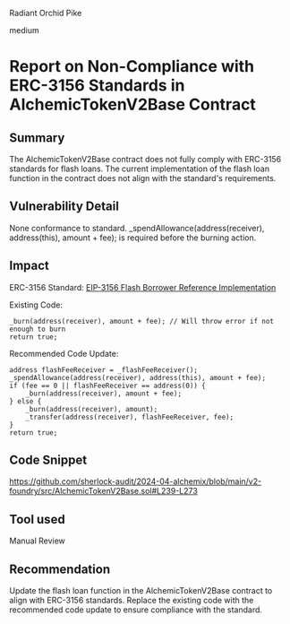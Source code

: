 Radiant Orchid Pike

medium

# Report on Non-Compliance with ERC-3156 Standards in AlchemicTokenV2Base Contract

## Summary
The AlchemicTokenV2Base contract does not fully comply with ERC-3156 standards for flash loans. The current implementation of the flash loan function in the contract does not align with the standard's requirements.
## Vulnerability Detail
None conformance to standard. _spendAllowance(address(receiver), address(this), amount + fee); is required before the burning action.

## Impact

ERC-3156 Standard: [EIP-3156 Flash Borrower Reference Implementation](https://eips.ethereum.org/EIPS/eip-3156#flash-borrower-reference-implementation)

 Existing Code:
```solidity
_burn(address(receiver), amount + fee); // Will throw error if not enough to burn
return true;
```

 Recommended Code Update:
```solidity
address flashFeeReceiver = _flashFeeReceiver();
_spendAllowance(address(receiver), address(this), amount + fee);
if (fee == 0 || flashFeeReceiver == address(0)) {
    _burn(address(receiver), amount + fee);
} else {
    _burn(address(receiver), amount);
    _transfer(address(receiver), flashFeeReceiver, fee);
}
return true;
```


## Code Snippet
 https://github.com/sherlock-audit/2024-04-alchemix/blob/main/v2-foundry/src/AlchemicTokenV2Base.sol#L239-L273
## Tool used

Manual Review

## Recommendation


Update the flash loan function in the AlchemicTokenV2Base contract to align with ERC-3156 standards. Replace the existing code with the recommended code update to ensure compliance with the standard.




